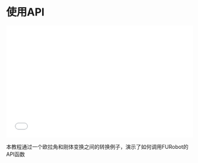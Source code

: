 # 使用API

<div style="position: relative; padding: 30% 45%;">
<iframe style="position: absolute; width: 100%; height: 100%; left: 0; top: 0;" src="//player.bilibili.com/player.html?aid=1152721633&bvid=BV1nZ421i7yn&cid=1492425074&p=1" frameborder="no" scrolling="no"></iframe>
</div>


本教程通过一个欧拉角和刚体变换之间的转换例子，演示了如何调用FURobot的API函数
